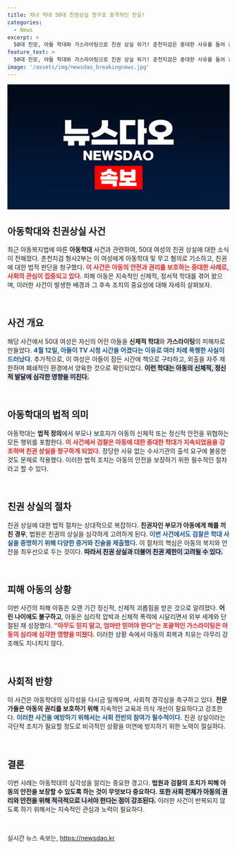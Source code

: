 ```yaml
---
title: 자녀 학대 50대 친권상실 청구로 충격적인 진실!
categories:
  - News
excerpt: >
  50대 친모, 아들 학대와 가스라이팅으로 친권 상실 위기! 춘천지검은 중대한 사유를 들어 친권 제한과 상실을 청구했습니다. 충격적인 사건의 전말을 확인해보세요!
feature_text: >
  50대 친모, 아들 학대와 가스라이팅으로 친권 상실 위기! 춘천지검은 중대한 사유를 들어 친권 제한과 상실을 청구했습니다. 충격적인 사건의 전말을 확인해보세요!
image: '/assets/img/newsdao_breakingnews.jpg'
---
```


<p><img src="/assets/img/newsdao_breakingnews.jpg" alt="koreaapp 속보" /></p>

<h2 data-ke-size="size26">아동학대와 친권상실 사건</h2>

<p data-ke-size="size16">최근 아동복지법에 따른 <b>아동학대</b> 사건과 관련하여, 50대 여성의 친권 상실에 대한 소식이 전해졌다. 춘천지검 형사2부는 이 여성에게 아동학대 및 무고 혐의로 기소하고, 친권에 대한 법적 판단을 청구했다. <b><span style="color: #ee2323;">이 사건은 아동의 안전과 권리를 보호하는 중대한 사례로, 사회의 관심이 집중되고 있다.</span></b> 피해 아동은 지속적인 신체적, 정서적 학대를 겪어 왔으며, 이러한 사건이 발생한 배경과 그 후속 조치의 중요성에 대해 자세히 살펴보자.</p>

<p data-ke-size="size16">&nbsp;</p>

<h2 data-ke-size="size26">사건 개요</h2>

<p data-ke-size="size16">해당 사건에서 50대 여성은 자신의 어린 아들을 <b>신체적 학대</b>와 <b>가스라이팅</b>의 피해자로 만들었다. <b><span style="color: #1a5490;">4월 12일, 아들이 TV 시청 시간을 어겼다는 이유로 여러 차례 폭행한 사실이 드러났다.</span></b> 추가적으로, 이 여성은 아들이 잠든 시간에 책으로 구타하고, 외출을 자주 제한하며 폐쇄적인 환경에서 양육한 것으로 확인되었다. <b><span style="background-color: #21538527;">이런 학대는 아동의 신체적, 정신적 발달에 심각한 영향을 미친다.</span></b></p>

<p data-ke-size="size16">&nbsp;</p>

<h2 data-ke-size="size26">아동학대의 법적 의미</h2>

<p data-ke-size="size16">아동학대는 <b>법적 정의</b>에서 부모나 보호자가 아동의 신체적 또는 정신적 안전을 위협하는 모든 행위를 포함한다. <b><span style="color: #ee2323;">이 사건에서 검찰은 아동에 대한 중대한 학대가 지속되었음을 강조하며 친권 상실을 청구하게 되었다.</span></b> 정당한 사유 없는 수사기관의 출석 요구에 불응한 것도 문제로 작용했다. 이러한 법적 조치는 아동의 안전을 보장하기 위한 필수적인 절차라고 할 수 있다.</p>

<p data-ke-size="size16">&nbsp;</p>

<h2 data-ke-size="size26">친권 상실의 절차</h2>

<p data-ke-size="size16">친권 상실에 대한 법적 절차는 상대적으로 복잡하다. <b>친권자인 부모가 아동에게 해를 끼친 경우</b>, 법원은 친권의 상실을 심각하게 고려하게 된다. <b><span style="color: #1a5490;">이번 사건에서도 검찰은 학대 사실을 증명하기 위해 다양한 증거와 진술을 제출했다.</span></b> 이 절차의 핵심은 아동의 복지와 안전을 최우선으로 두는 것이다. <b><span style="background-color: #21538527;">따라서 친권 상실과 더불어 친권 제한이 고려될 수 있다.</span></b></p>

<p data-ke-size="size16">&nbsp;</p>

<h2 data-ke-size="size26">피해 아동의 상황</h2>

<p data-ke-size="size16">이번 사건의 피해 아동은 오랜 기간 정신적, 신체적 괴롭힘을 받은 것으로 알려졌다. <b>어린 나이에도 불구하고</b>, 아동은 심리적 압박과 신체적 폭력에 시달리면서 외부 세계와 단절된 채 성장했다. <b><span style="color: #ee2323;">"아무도 믿지 말고, 엄마만 믿어야 한다"는 포괄적인 가스라이팅은 아동의 심리에 심각한 영향을 미쳤다.</span></b> 이러한 상황 속에서 아동의 회복과 치유는 아무리 강조해도 지나치지 않다.</p>

<p data-ke-size="size16">&nbsp;</p>

<h2 data-ke-size="size26">사회적 반향</h2>

<p data-ke-size="size16">이 사건은 아동학대의 심각성을 다시금 일깨우며, 사회적 경각심을 촉구하고 있다. <b>전문가들은 아동의 권리를 보호하기 위해</b> 지속적인 교육과 의식 개선이 필요하다고 강조한다. <b><span style="color: #1a5490;">이러한 사건을 예방하기 위해서는 사회 전반의 참여가 필수적이다.</span></b> 친권 상실이라는 극단적 조치가 필요할 정도로 비극적인 상황을 미연에 방지하기 위한 노력이 절실하다.</p>

<p data-ke-size="size16">&nbsp;</p>

<h2 data-ke-size="size26">결론</h2>

<p data-ke-size="size16">이번 사례는 아동학대의 심각성을 알리는 중요한 경고다. <b>법원과 검찰의 조치가 피해 아동의 안전을 보장할 수 있도록 하는 것이 무엇보다 중요하다.</b> <b><span style="background-color: #21538527;">또한 사회 전체가 아동의 권리와 안전을 위해 적극적으로 나서야 한다는 점이 강조된다.</span></b> 이러한 사건이 반복되지 않도록 하기 위해서는 지속적인 관심과 노력이 필요하다.</p>

<p data-ke-size="size16">&nbsp;</p>
실시간 뉴스 속보는, <a href="https://newsdao.kr" rel="dofollow">https://newsdao.kr</a>


